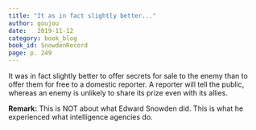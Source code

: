 ```yaml
---
title: "It as in fact slightly better..."
author: goujou
date:   2019-11-12
category: book_blog
book_id: SnowdenRecord
page: p. 249
---
```

It was in fact slightly better to offer secrets for sale to the enemy than to offer them for free to a domestic reporter.
A reporter will tell the public, whereas an enemy is unlikely to share its prize even with its allies.

**Remark:** This is NOT about what Edward Snowden did.
This is what he experienced what intelligence agencies do.
